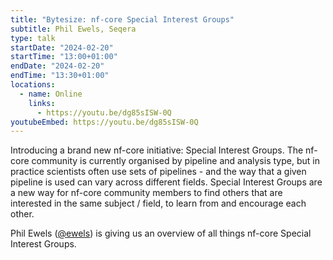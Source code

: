 ```yaml
---
title: "Bytesize: nf-core Special Interest Groups"
subtitle: Phil Ewels, Seqera
type: talk
startDate: "2024-02-20"
startTime: "13:00+01:00"
endDate: "2024-02-20"
endTime: "13:30+01:00"
locations:
  - name: Online
    links:
      - https://youtu.be/dg85sISW-0Q
youtubeEmbed: https://youtu.be/dg85sISW-0Q
---
```


Introducing a brand new nf-core initiative: Special Interest Groups.
The nf-core community is currently organised by pipeline and analysis type, but in practice scientists often use sets of pipelines - and the way that a given pipeline is used can vary across different fields.
Special Interest Groups are a new way for nf-core community members to find others that are interested in the same subject / field, to learn from and encourage each other.

Phil Ewels ([@ewels](https://github.com/ewels)) is giving us an overview of all things nf-core Special Interest Groups.
